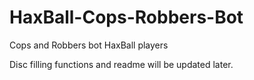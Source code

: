 # HaxBall-Cops-Robbers-Bot
Cops and Robbers bot HaxBall players

Disc filling functions and readme will be updated later.
